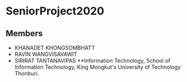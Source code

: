 # SeniorProject2020
## Members
* KHANADET KHONGSOMBHATT
* RAVIN WANGVISAVAWIT
* SIRIRAT TANTANAVIPAS
**Information Technology, School of Information Technology, King Mongkut's University of Technology Thonburi.
